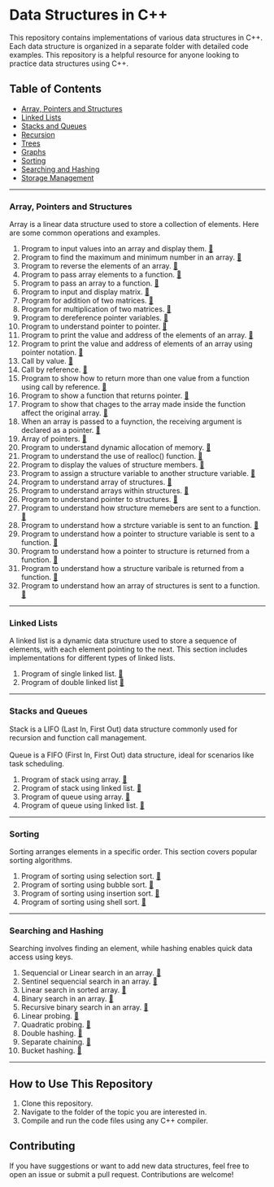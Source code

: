 # Data Structures in C++

This repository contains implementations of various data structures in C++. Each data structure is organized in a separate folder with detailed code examples. This repository is a helpful resource for anyone looking to practice data structures using C++.

## Table of Contents
- [Array, Pointers and Structures](#array-pointers-and-structures)
- [Linked Lists](#linked-lists)
- [Stacks and Queues](#stacks-and-queues)
- [Recursion](#recursion)
- [Trees](#trees)
- [Graphs](#graphs)
- [Sorting](#sorting)
- [Searching and Hashing](#searching-and-hashing)
- [Storage Management](#storage-management)

---

### Array, Pointers and Structures
Array is a linear data structure used to store a collection of elements. Here are some common operations and examples.

1. Program to input values into an array and display them. [🔗](Array/basic.cpp)
2. Program to find the maximum and minimum number in an array. [🔗](Array/min_max.cpp)
3. Program to reverse the elements of an array. [🔗](Array/reverse.cpp)
4. Program to pass array elements to a function. [🔗](Array/array_elements_to_function.cpp)
5. Program to pass an array to a function. [🔗](Array/array_to_function.cpp)
6. Program to input and display matrix. [🔗](Array/matrix.cpp)
7. Program for addition of two matrices.  [🔗](Array/matrices_addition.cpp)
8. Program for multiplication of two matrices. [🔗](Array/matrices_multiplication.cpp)
9. Program to dereference pointer variables. [🔗](Array/dereference_pointer.cpp)
10. Program to understand pointer to pointer. [🔗](Array/pointer_to_pointer.cpp)
11. Program to print the value and address of the elements of an array. [🔗](Array/array_elements_address.cpp)
12. Program to print the value and address of elements of an array using pointer notation. [🔗](Array/array_elements_address_using_pointer.cpp)
13. Call by value. [🔗](Array/call_by_value.cpp)
14. Call by reference. [🔗](Array/call_by_reference.cpp)
15. Program to show how to return more than one value from a function using call by reference. [🔗](Array/return_multiple_value_function.cpp)
16. Program to show a function that returns pointer. [🔗](Array/return_pointer_function.cpp)
17. Program to show that chages to the array made inside the function affect the original array. [🔗](Array/change_array_to_function.cpp)
18. When an array is passed to a fuynction, the receiving argument is declared as a pointer. [🔗](Array/array_passed_function_receiving_arg.cpp)
19. Array of pointers. [🔗](Array/array_of_pointers.cpp)
20. Program to understand dynamic allocation of memory. [🔗](Array/dynamic_memory_allocation.cpp)
21. Program to understand the use of realloc() function. [🔗](Array/realloc.cpp)
22. Program to display the values of structure members. [🔗](Array/structure.cpp)
23. Program to assign a structure variable to another structure variable. [🔗](Array/assign_structure_variable.cpp)
24. Program to understand array of structures. [🔗](Array/structure_array.cpp)
25. Program to understand arrays within structures. [🔗](Array/array_within_structure.cpp)
26. Program to understand pointer to structures. [🔗](Array/pointer_to_structure.cpp)
27. Program to understand how structure memebers are sent to a function. [🔗](Array/pointer_member_as_arg.cpp)
28. Program to understand how a strcture variable is sent to an function. [🔗](Array/structure_variable_as_arg.cpp)
29. Program to understand how a pointer to structure variable is sent to a function. [🔗](Array/pointer_to_structure_as_arg.cpp)
30. Program to understand how a pointer to structure is returned from a function. [🔗](Array/return_pointer_structure_from_function.cpp)
31. Program to understand how a structure varibale is returned from a function. [🔗](Array/return_structure_from_function.cpp)
32. Program to understand how an array of structures is sent to a function. [🔗](Array/array_structure_as_arg.cpp)

---

### Linked Lists
A linked list is a dynamic data structure used to store a sequence of elements, with each element pointing to the next. This section includes implementations for different types of linked lists.

1. Program of single linked list. [🔗](LinkedList/single_linked_list.cpp)
2. Program of double linked list [🔗](LinkedList/double_linked_list.cpp)

---

### Stacks and Queues
Stack is a LIFO (Last In, First Out) data structure commonly used for recursion and function call management.<br><br>
Queue is a FIFO (First In, First Out) data structure, ideal for scenarios like task scheduling.

1. Program of stack using array. [🔗](StacksQueues/stack.cpp)
2. Program of stack using linked list. [🔗](StacksQueues/stack_using_linked_list.cpp)
3. Program of queue using array. [🔗](StacksQueues/queues.cpp)
4. Program of queue using linked list. [🔗](StacksQueues/queue_using_linked_list.cpp)

---

### Sorting
Sorting arranges elements in a specific order. This section covers popular sorting algorithms.

1. Program of sorting using selection sort. [🔗](Sorting/selection_sort.cpp)
2. Program of sorting using bubble sort. [🔗](Sorting/bubble_sort.cpp)
3. Program of sorting using insertion sort. [🔗](Sorting/insertion_sort.cpp)
4. Program of sorting using shell sort. [🔗](Sorting/shell_sort.cpp)

---

### Searching and Hashing
Searching involves finding an element, while hashing enables quick data access using keys.

1. Sequencial or Linear search in an array. [🔗](SearchingHashing/linear_search.cpp)
2. Sentinel sequencial search in an array. [🔗](SearchingHashing/sentinel_linear_search.cpp)
3. Linear search in sorted array. [🔗](SearchingHashing/sorted_linear_search.cpp)
4. Binary search in an array. [🔗](SearchingHashing/binary_search.cpp)
5. Recursive binary search in an array. [🔗](SearchingHashing/recursive_binary_search.cpp)
6. Linear probing. [🔗](SearchingHashing/linear_probing.cpp)
7. Quadratic probing. [🔗](SearchingHashing/quadratic_probing.cpp)
8. Double hashing. [🔗](SearchingHashing/double_hashing.cpp)
9. Separate chaining. [🔗](SearchingHashing/separate_chaining.cpp)
10. Bucket hashing. [🔗](SearchingHashing/bucket_hashing.cpp)

---

## How to Use This Repository
1. Clone this repository.
2. Navigate to the folder of the topic you are interested in.
3. Compile and run the code files using any C++ compiler.

## Contributing
If you have suggestions or want to add new data structures, feel free to open an issue or submit a pull request. Contributions are welcome!
